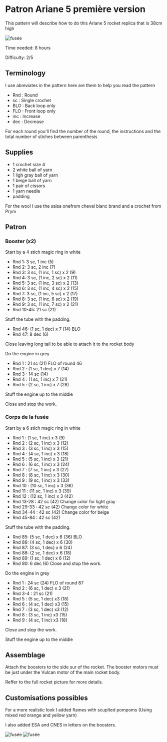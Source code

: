 # Patron Ariane 5 première version


This pattern will describe how to do this Ariane 5 rocket replica that is 38cm high

![fusée](../../../../media/patterns/ariane5/v2/fusee.jpg)

Time needed: 8 hours

Difficulty: 2/5

## Terminology

I use abreviates in the pattern here are them to help you read the pattern

* Rnd : Round
* sc : Single crochet
* BLO : Back loop only
* FLO : Front loop only
* inc : Increase
* dec : Decrease

For each round you'll find the number of the round, the instructions and the total number of stiches between parenthesis

## Supplies

* 1 crochet size 4
* 2 white ball of yarn
* 1 ligh gray ball of yarn
* 1 beige ball of yarn
* 1 pair of cissors
* 1 yarn needle
* padding

For the wool I use the salsa onefrom cheval blanc brand and a crochet from Prym

## Patron

### Booster (x2)

Start by a 4 stich magic ring in white

* Rnd 1: 3  sc, 1 inc (5)
* Rnd 2: 3  sc, 2 inc (7)
* Rnd 3: 3  sc, (1 inc, 1  sc) x 2 (9)
* Rnd 4: 3  sc, (1 inc, 2  sc) x 2 (11)
* Rnd 5: 3  sc, (1 inc, 3  sc) x 2 (13)
* Rnd 6: 3  sc, (1 inc, 4  sc) x 2 (15)
* Rnd 7: 3  sc, (1 inc, 5  sc) x 2 (17)
* Rnd 8: 3  sc, (1 inc, 6  sc) x 2 (19)
* Rnd 9: 3  sc, (1 inc, 7  sc) x 2 (21)
* Rnd 10-45: 21  sc (21)

Stuff the tube with the padding.

* Rnd 46: (1  sc, 1 dec) x 7 (14) BLO
* Rnd 47: 8 dec (6)

Close leaving long tail to be able to attach it to the rocket body

Do the engine in grey

* Rnd 1 : 21  sc (21) FLO of round 46
* Rnd 2 : (1  sc, 1 dec) x 7 (14)
* Rnd 3 : 14  sc (14)
* Rnd 4 : (1  sc, 1 inc) x 7 (21)
* Rnd 5 : (2  sc, 1 inc) x 7 (28)

Stuff the engine up to the middle

Close and stop the work.

### Corps de la fusée

Start by a 6 stich magic ring in white

* Rnd 1 : (1  sc, 1 inc) x 3 (9)
* Rnd 2 : (2  sc, 1 inc) x 3 (12)
* Rnd 3 : (3  sc, 1 inc) x 3 (15)
* Rnd 4 : (4  sc, 1 inc) x 3 (18)
* Rnd 5 : (5  sc, 1 inc) x 3 (21)
* Rnd 6 : (6  sc, 1 inc) x 3 (24)
* Rnd 7 : (7  sc, 1 inc) x 3 (27)
* Rnd 8 : (8  sc, 1 inc) x 3 (30)
* Rnd 9 : (9  sc, 1 inc) x 3 (33)
* Rnd 10 : (10  sc, 1 inc) x 3 (36)
* Rnd 11 : (11  sc, 1 inc) x 3 (39)
* Rnd 12 : (12  sc, 1 inc) x 3 (42)
* Rnd 13-28 : 42  sc (42)
Change color for light gray
* Rnd 29-33 : 42  sc (42)
Change color for white
* Rnd 34-44 : 42  sc (42)
Change color for beige
* Rnd 45-84 : 42  sc (42)

Stuff the tube with the padding.
* Rnd 85: (5  sc, 1 dec) x 6 (36) BLO
* Rnd 86: (4  sc, 1 dec) x 6 (30)
* Rnd 87: (3  sc, 1 dec) x 6 (24)
* Rnd 88: (2  sc, 1 dec) x 6 (18)
* Rnd 89: (1  sc, 1 dec) x 6 (12)
* Rnd 90: 6 dec (6)
Close and stop the work.

Do the engine in grey

* Rnd 1 : 24  sc (24) FLO of round 87
* Rnd 2 : (6  sc, 1 dec) x 3 (21) 
* Rnd 3-4 : 21  sc (21)
* Rnd 5 : (5  sc, 1 dec) x3 (18)
* Rnd 6 : (4  sc, 1 dec) x3 (15)
* Rnd 7 : (3  sc, 1 dec) x3 (12)
* Rnd 8 : (3  sc, 1 inc) x3 (15)
* Rnd 9 : (4  sc, 1 inc) x3 (18)

Close and stop the work.

Stuff the engine up to the middle

## Assemblage

Attach the boosters to the side sur of the rocket. The booster motors must be just under the Vulcan motor of the main rocket body.

Reffer to the full rocket picture for more details.

## Customisations possibles

For a more realistic look I added flames with scuplted pompoms (Using mixed red orange and yellow yarn)

I also added ESA and CNES in letters on the boosters.

![fusée](../../../../media/patterns/ariane5/v2/esacnes1.jpg)
![fusée](../../../../media/patterns/ariane5/v2/esacnes2.jpg)
